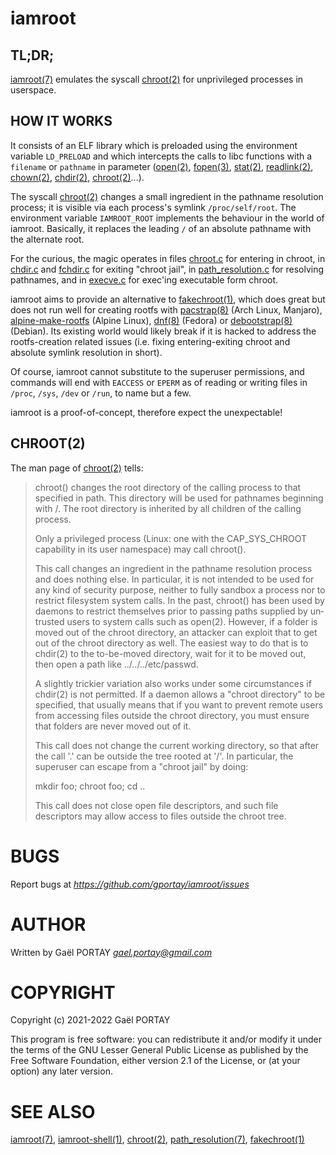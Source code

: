 # iamroot

## TL;DR;

[iamroot(7)] emulates the syscall [chroot(2)] for unprivileged processes in
userspace.

## HOW IT WORKS

It consists of an ELF library which is preloaded using the environment variable
`LD_PRELOAD` and which intercepts the calls to libc functions with a `filename`
or `pathname` in parameter ([open(2)], [fopen(3)], [stat(2)], [readlink(2)],
[chown(2)], [chdir(2)], [chroot(2)]...).

The syscall [chroot(2)] changes a small ingredient in the pathname resolution
process; it is visible via each process's symlink `/proc/self/root`. The
environment variable `IAMROOT_ROOT` implements the behaviour in the world of
iamroot. Basically, it replaces the leading `/` of an absolute pathname with
the alternate root.

For the curious, the magic operates in files [chroot.c](chroot.c) for entering
in chroot, in [chdir.c](chdir.c) and [fchdir.c](fchdir.c) for exiting "chroot
jail", in [path_resolution.c](path_resolution.c) for resolving pathnames, and
in [execve.c](execve.c) for exec'ing executable form chroot.

iamroot aims to provide an alternative to [fakechroot(1)], which does great but
does not run well for creating rootfs with [pacstrap(8)] (Arch Linux, Manjaro),
[alpine-make-rootfs] (Alpine Linux), [dnf(8)] (Fedora) or [debootstrap(8)]
(Debian). Its existing world would likely break if it is hacked to address the
rootfs-creation related issues (i.e. fixing entering-exiting chroot and
absolute symlink resolution in short).

Of course, iamroot cannot substitute to the superuser permissions, and commands
will end with `EACCESS` or `EPERM` as of reading or writing files in `/proc`,
`/sys`, `/dev` or `/run`, to name but a few.

iamroot is a proof-of-concept, therefore expect the unexpectable!

## CHROOT(2)

The man page of [chroot(2)] tells:

> chroot() changes the root directory of the calling process to that specified
> in path. This directory will be used for pathnames beginning with /. The root
> directory is inherited by all children of the calling process.
>
> Only a privileged process (Linux: one with the CAP_SYS_CHROOT capability in
> its user namespace) may call chroot().
>
> This call changes an ingredient in the pathname resolution process and does
> nothing else. In particular, it is not intended to be used for any kind of
> security purpose, neither to fully sandbox a process nor to restrict
> filesystem system calls. In the past, chroot() has been used by daemons to
> restrict themselves prior to passing paths supplied by un‐trusted users to
> system calls such as open(2). However, if a folder is moved out of the chroot
> directory, an attacker can exploit that to get out of the chroot directory as
> well. The easiest way to do that is to chdir(2) to the to-be-moved directory,
> wait for it to be moved out, then open a path like ../../../etc/passwd.
>
> A slightly trickier variation also works under some circumstances if chdir(2)
> is not permitted. If a daemon allows a "chroot directory" to be specified,
> that usually means that if you want to prevent remote users from accessing
> files outside the chroot directory, you must ensure that folders are never
> moved out of it.
>
> This call does not change the current working directory, so that after the
> call '.' can be outside the tree rooted at '/'. In particular, the superuser
> can escape from a "chroot jail" by doing:
>
>	mkdir foo; chroot foo; cd ..
>
> This call does not close open file descriptors, and such file descriptors may
> allow access to files outside the chroot tree.

# BUGS

Report bugs at *https://github.com/gportay/iamroot/issues*

# AUTHOR

Written by Gaël PORTAY *gael.portay@gmail.com*

# COPYRIGHT

Copyright (c) 2021-2022 Gaël PORTAY

This program is free software: you can redistribute it and/or modify it under
the terms of the GNU Lesser General Public License as published by the Free
Software Foundation, either version 2.1 of the License, or (at your option) any
later version.

# SEE ALSO

[iamroot(7)], [iamroot-shell(1)], [chroot(2)], [path_resolution(7)],
[fakechroot(1)]

[alpine-make-rootfs]: https://github.com/alpinelinux/alpine-make-rootfs/blob/master/README.adoc
[chdir(2)]: https://linux.die.net/man/2/chdir
[chown(2)]: https://linux.die.net/man/2/chown
[chroot(2)]: https://linux.die.net/man/2/chroot
[debootstrap(8)]: https://linux.die.net/man/8/debootstrap
[dnf(8)]: https://dnf.readthedocs.io/en/latest/command_ref.html
[fakechroot(1)]: https://linux.die.net/man/1/fakechroot
[fchdir(2)]: https://linux.die.net/man/2/fchdir
[fopen(3)]: https://linux.die.net/man/3/fopen
[iamroot(7)]: iamroot.7.adoc
[iamroot-shell(1)]: iamroot-shell.1.adoc
[open(2)]: https://linux.die.net/man/2/open
[pacstrap(8)]: https://man.archlinux.org/man/pacstrap.8
[path_resolution(7)]: https://linux.die.net/man/7/path_resolution
[readlink(2)]: https://linux.die.net/man/2/readlink
[stat(2)]: https://linux.die.net/man/2/stat
